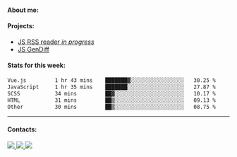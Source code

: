 #### About me:

#### Projects:
- [JS RSS reader *in progress*](https://github.com/GKoil/frontend-project-lvl3)
- [JS GenDiff](https://github.com/GKoil/GenDiff)

#### Stats for this week:
<!--START_SECTION:waka-->

```txt
Vue.js         1 hr 43 mins    ███████▓░░░░░░░░░░░░░░░░░   30.25 %
JavaScript     1 hr 35 mins    ███████░░░░░░░░░░░░░░░░░░   27.87 %
SCSS           34 mins         ██▓░░░░░░░░░░░░░░░░░░░░░░   10.17 %
HTML           31 mins         ██▒░░░░░░░░░░░░░░░░░░░░░░   09.13 %
Other          30 mins         ██▒░░░░░░░░░░░░░░░░░░░░░░   08.75 %
```

<!--END_SECTION:waka-->
---
#### Contacts:

<a target='_blank' title='LinkedIn' href="https://www.linkedin.com/in/gkoil/">
  <img src="https://img.shields.io/badge/LinkedIn-0077B5?style=for-the-badge&logo=linkedin&logoColor=white" />
</a>
<a target='_blank' title='Telegram' href="https://t.me/gkoil">
  <img src="https://img.shields.io/badge/Telegram-2CA5E0?style=for-the-badge&logo=telegram&logoColor=white" />
</a>
<a target='_blank' title='Gmail' href="mailto: gk.grigorev@gmail.com">
  <img src="https://img.shields.io/badge/Gmail-D14836?style=for-the-badge&logo=gmail&logoColor=white" />
</a>

